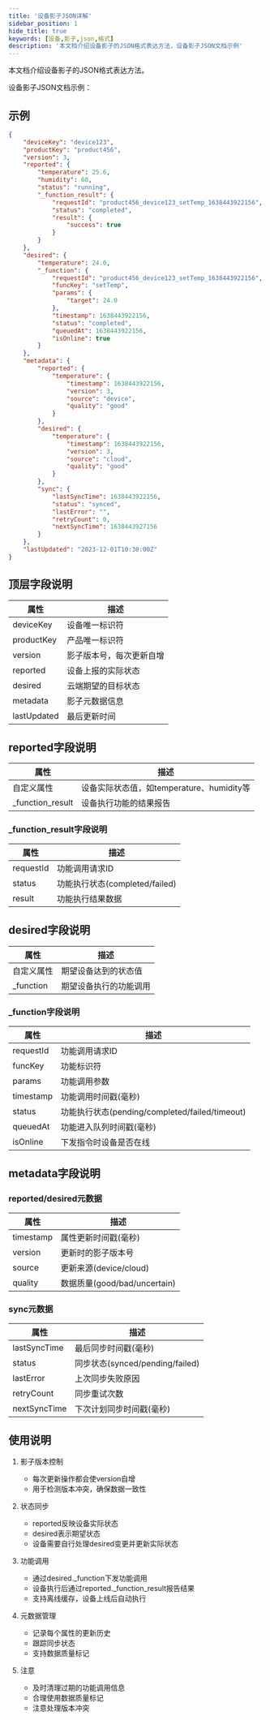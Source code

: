 ```yaml
---
title: '设备影子JSON详解'
sidebar_position: 1
hide_title: true
keywords: [设备,影子,json,格式]
description: '本文档介绍设备影子的JSON格式表达方法，设备影子JSON文档示例'
---
```


本文档介绍设备影子的JSON格式表达方法。

设备影子JSON文档示例：


## 示例
```json
{
    "deviceKey": "device123",
    "productKey": "product456",
    "version": 3,
    "reported": {
        "temperature": 25.6,
        "humidity": 60,
        "status": "running",
        "_function_result": {
            "requestId": "product456_device123_setTemp_1638443922156",
            "status": "completed",
            "result": {
                "success": true
            }
        }
    },
    "desired": {
        "temperature": 24.0,
        "_function": {
            "requestId": "product456_device123_setTemp_1638443922156",
            "funcKey": "setTemp",
            "params": {
                "target": 24.0
            },
            "timestamp": 1638443922156,
            "status": "completed",
            "queuedAt": 1638443922156,
            "isOnline": true
        }
    },
    "metadata": {
        "reported": {
            "temperature": {
                "timestamp": 1638443922156,
                "version": 3,
                "source": "device",
                "quality": "good"
            }
        },
        "desired": {
            "temperature": {
                "timestamp": 1638443922156,
                "version": 3,
                "source": "cloud",
                "quality": "good"
            }
        },
        "sync": {
            "lastSyncTime": 1638443922156,
            "status": "synced",
            "lastError": "",
            "retryCount": 0,
            "nextSyncTime": 1638443927156
        }
    },
    "lastUpdated": "2023-12-01T10:30:00Z"
}
```

## 顶层字段说明

| 属性 | 描述 |
|------|------|
| deviceKey | 设备唯一标识符 |
| productKey | 产品唯一标识符 |
| version | 影子版本号，每次更新自增 |
| reported | 设备上报的实际状态 |
| desired | 云端期望的目标状态 |
| metadata | 影子元数据信息 |
| lastUpdated | 最后更新时间 |

## reported字段说明

| 属性 | 描述 |
|------|------|
| 自定义属性 | 设备实际状态值，如temperature、humidity等 |
| _function_result | 设备执行功能的结果报告 |

### _function_result字段说明

| 属性 | 描述 |
|------|------|
| requestId | 功能调用请求ID |
| status | 功能执行状态(completed/failed) |
| result | 功能执行结果数据 |

## desired字段说明

| 属性 | 描述 |
|------|------|
| 自定义属性 | 期望设备达到的状态值 |
| _function | 期望设备执行的功能调用 |

### _function字段说明

| 属性 | 描述 |
|------|------|
| requestId | 功能调用请求ID |
| funcKey | 功能标识符 |
| params | 功能调用参数 |
| timestamp | 功能调用时间戳(毫秒) |
| status | 功能执行状态(pending/completed/failed/timeout) |
| queuedAt | 功能进入队列时间戳(毫秒) |
| isOnline | 下发指令时设备是否在线 |

## metadata字段说明

### reported/desired元数据

| 属性 | 描述 |
|------|------|
| timestamp | 属性更新时间戳(毫秒) |
| version | 更新时的影子版本号 |
| source | 更新来源(device/cloud) |
| quality | 数据质量(good/bad/uncertain) |

### sync元数据

| 属性 | 描述 |
|------|------|
| lastSyncTime | 最后同步时间戳(毫秒) |
| status | 同步状态(synced/pending/failed) |
| lastError | 上次同步失败原因 |
| retryCount | 同步重试次数 |
| nextSyncTime | 下次计划同步时间戳(毫秒) |

## 使用说明

1. 影子版本控制
    - 每次更新操作都会使version自增
    - 用于检测版本冲突，确保数据一致性

2. 状态同步
    - reported反映设备实际状态
    - desired表示期望状态
    - 设备需要自行处理desired变更并更新实际状态

3. 功能调用
    - 通过desired._function下发功能调用
    - 设备执行后通过reported._function_result报告结果
    - 支持离线缓存，设备上线后自动执行

4. 元数据管理
    - 记录每个属性的更新历史
    - 跟踪同步状态
    - 支持数据质量标记

5. 注意
    - 及时清理过期的功能调用信息
    - 合理使用数据质量标记
    - 注意处理版本冲突
